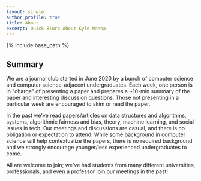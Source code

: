```yaml
---
layout: single
author_profile: true
title: About
excerpt: Quick Blurb About Kyle Manna
---
```

{% include base_path %}

## Summary
We are a journal club started in June 2020 by a bunch of computer science and computer science-adjacent undergraduates. Each week, one person is in "charge" of presenting a paper and prepares a ~10-min summary of the paper and interesting discussion questions.  Those not presenting in a particular week are encouraged to skim or read the paper.

In the past we've read papers/articles on data structures and algorithms, systems, algorithmic fairness and bias, theory, machine learning, and social issues in tech.  Our meetings and discussions are casual, and there is no obligation or expectation to attend.  While some background in computer science will help contextualize the papers, there is no required background and we strongly encourage younger/less experienced undergraduates to come. 

All are welcome to join; we've had students from many different universities, professionals, and even a professor join our meetings in the past!

